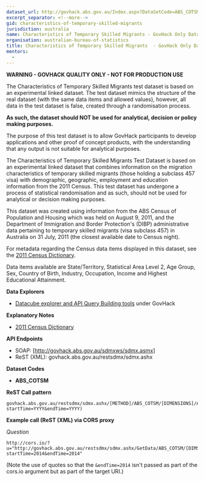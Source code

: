 ```yaml
---
dataset_url: http://govhack.abs.gov.au/Index.aspx?DataSetCode=ABS_COTSM
excerpt_separator: <!--more-->
gid: characteristics-of-temporary-skilled-migrants
jurisdiction: australia
name: Characteristics of Temporary Skilled Migrants - GovHack Only Dataset
organisation: australian-bureau-of-statistics
title: Characteristics of Temporary Skilled Migrants  - GovHack Only Dataset
mentors:
  - 
---
```

__WARNING - GOVHACK QUALITY ONLY - NOT FOR PRODUCTION USE__

The Characteristics of Temporary Skilled Migrants test dataset is based on an experimental linked dataset. The test dataset mimics the structure of the real dataset (with the same data items and allowed values), however, all data in the test dataset is false, created through a randomisation process.

__As such, the dataset should NOT be used for analytical, decision or policy making purposes.__

The purpose of this test dataset is to allow GovHack participants to develop applications and other proof of concept products, with the understanding that any output is not suitable for analytical purposes.

<!--more-->

The Characteristics of Temporary Skilled Migrants Test Dataset is based on an experimental linked dataset that combines information on the migration characteristics of temporary skilled migrants (those holding a subclass 457 visa) with demographic, geographic, employment and education information from the 2011 Census. This test dataset has undergone a process of statistical randomisation and as such, should not be used for analytical or decision making purposes.

This dataset was created using information from the ABS Census of Population and Housing which was held on August 9, 2011, and the Department of Immigration and Border Protection's (DIBP) administrative data pertaining to temporary skilled migrants (visa subclass 457) in Australia on 31 July, 2011 (the closest available date to Census night).

For metadata regarding the Census data items displayed in this dataset, see the [2011 Census Dictionary](http://www.abs.gov.au/ausstats/abs@.nsf/mf/2901.0).

Data items available are State/Territory, Statistical Area Level 2, Age Group, Sex, Country of Birth, Industry, Occupation, Income and Highest Educational Attainment.

**Data Explorers**
* [Datacube explorer and API Query Building tools](http://govhack.abs.gov.au/Index.aspx?DataSetCode=ABS_COTSM) under GovHack

**Explanatory Notes**
* [2011 Census Dictionary](http://www.abs.gov.au/ausstats/abs@.nsf/mf/2901.0)

**API Endpoints**
* SOAP: [http://govhack.abs.gov.au/sdmxws/sdmx.asmx]
* ReST (XML): govhack.abs.gov.au/restsdmx/sdmx.ashx

**Dataset Codes**

* __ABS_COTSM__

**ReST Call pattern**

```
govhack.abs.gov.au/restsdmx/sdmx.ashx/[METHOD]/ABS_COTSM/[DIMENSIONS]/ABS(?startTime=YYYY&endTime=YYYY)
```

**Example call (ReST (XML) via CORS proxy**

*Question*

```
http://cors.io/?u="http://govhack.abs.gov.au/restsdmx/sdmx.ashx/GetData/ABS_COTSM/[DIMS]/ABS?startTime=2014&endTime=2014"
```
(Note the use of quotes so that the ```&endTime=2014``` isn't passed as part of the cors.io argument but as part of the target URI.)
